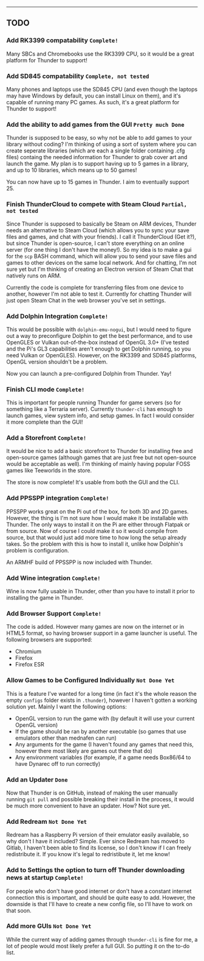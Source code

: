 
----

TODO
----

### Add RK3399 compatability `Complete!`
Many SBCs and Chromebooks use the RK3399 CPU, so it would be a great platform for Thunder to support!
### Add SD845 compatability `Complete, not tested`
Many phones and laptops use the SD845 CPU (and even though the laptops may have Windows by default, you can install Linux on them), and it's capable of running many PC games. As such, it's a great platform for Thunder to support!
### Add the ability to add games from the GUI `Pretty much Done`
Thunder is supposed to be easy, so why not be able to add games to your library without coding? I'm thinking of using a sort of system where you can create seperate libraries (which are each a single folder containing .cfg files) containg the needed information for Thunder to grab cover art and launch the game. My plan is to support having up to 5 games in a library, and up to 10 libraries, which means up to 50 games!

You can now have up to 15 games in Thunder. I aim to eventually support 25.
### Finish ThunderCloud to compete with Steam Cloud `Partial, not tested`
Since Thunder is supposed to basically be Steam on ARM devices, Thunder needs an alternative to Steam Cloud (which allows you to sync your save files and games, and chat with your friends). I call it ThunderCloud (Get it?), but since Thunder is open-source, I can't store everything on an online server (for one thing I don't have the money!). So my idea is to make a gui for the `scp` BASH command, which will allow you to send your save files and games to other devices on the same local network. And for chatting, I'm not sure yet but I'm thinking of creating an Electron version of Steam Chat that natively runs on ARM.

Currently the code is complete for transferring files from one device to another, however I'm not able to test it. Currently for chatting Thunder will just open Steam Chat in the web browser you've set in settings.
### Add Dolphin Integration `Complete!`
This would be possible with `dolphin-emu-nogui`, but I would need to figure out a way to preconfigure Dolphin to get the best performance, and to use OpenGLES or Vulkan out-of-the-box instead of OpenGL 3.0+ (I've tested and the Pi's GL3 capabilities aren't enough to get Dolphin running, so you need Vulkan or OpenGLES). However, on the RK3399 and SD845 platforms, OpenGL version shouldn't be a problem.

Now you can launch a pre-configured Dolphin from Thunder. Yay!
### Finish CLI mode `Complete!`
This is important for people running Thunder for game servers (so for something like a Terraria server). Currently `thunder-cli` has enough to launch games, view system info, and setup games. In fact I would consider it more complete than the GUI!
### Add a Storefront `Complete!`
It would be nice to add a basic storefront to Thunder for installing free and open-source games (although games that are just free but not open-source would be acceptable as well). I'm thinking of mainly having popular FOSS games like Teeworlds in the store.

The store is now complete! It's usable from both the GUI and the CLI.
### Add PPSSPP integration `Complete!`
PPSSPP works great on the Pi out of the box, for both 3D and 2D games. However, the thing is I'm not sure how I would make it be installable with Thunder. The only ways to install it on the Pi are either through Flatpak or from source. Now of course I could make it so it would compile from source, but that would just add more time to how long the setup already takes. So the problem with this is how to install it, unlike how Dolphin's problem is configuration.

An ARMHF build of PPSSPP is now included with Thunder.
### Add Wine integration `Complete!`
Wine is now fully usable in Thunder, other than you have to install it prior to installing the game in Thunder.
### Add Browser Support `Complete!`
The code is added. However many games are now on the internet or in HTML5 format, so having browser support in a game launcher is useful. The following browsers are supported:
- Chromium
- Firefox
- Firefox ESR
### Allow Games to be Configured Individually `Not Done Yet`
This is a feature I've wanted for a long time (in fact it's the whole reason the empty `configs` folder exists in `.thunder`), however I haven't gotten a working solution yet. Mainly I want the following options:
- OpenGL version to run the game with (by default it will use your current OpenGL version)
- If the game should be ran by another executable (so games that use emulators other than mednafen can run)
- Any arguments for the game (I haven't found any games that need this, however there most likely are games out there that do)
- Any environment variables (for example, if a game needs Box86/64 to have Dynarec off to run correctly)
### Add an Updater `Done`
Now that Thunder is on GitHub, instead of making the user manually running `git pull` and possible breaking their install in the process, it would be much more convenient to have an updater. How? Not sure yet.
### Add Redream `Not Done Yet`
Redream has a Raspberry Pi version of their emulator easily available, so why don't I have it included? Simple. Ever since Redream has moved to Gitlab, I haven't been able to find its license, so I don't know if I can freely redistribute it. If you know it's legal to redristibute it, let me know!
### Add to Settings the option to turn off Thunder downloading news at startup `Complete!`
For people who don't have good internet or don't have a constant internet connection this is important, and should be quite easy to add. However, the downside is that I'll have to create a new config file, so I'll have to work on that soon.
### Add more GUIs `Not Done Yet`
While the current way of adding games through `thunder-cli` is fine for me, a lot of people would most likely prefer a full GUI. So putting it on the to-do list.
